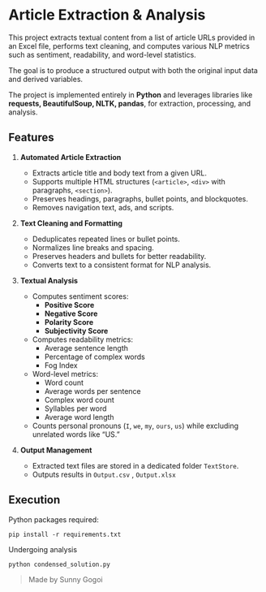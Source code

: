 # Article Extraction & Analysis

This project extracts textual content from a list of article URLs provided in an Excel file, performs text cleaning, and computes various NLP metrics such as sentiment, readability, and word-level statistics.

The goal is to produce a structured output with both the original input data and derived variables.

The project is implemented entirely in **Python** and leverages libraries like **requests, BeautifulSoup, NLTK, pandas**, for extraction, processing, and analysis.


## Features

1. **Automated Article Extraction**
   - Extracts article title and body text from a given URL.
   - Supports multiple HTML structures (`<article>`, `<div>` with paragraphs, `<section>`).
   - Preserves headings, paragraphs, bullet points, and blockquotes.
   - Removes navigation text, ads, and scripts.

2. **Text Cleaning and Formatting**
   - Deduplicates repeated lines or bullet points.
   - Normalizes line breaks and spacing.
   - Preserves headers and bullets for better readability.
   - Converts text to a consistent format for NLP analysis.

3. **Textual Analysis**
   - Computes sentiment scores:
     - **Positive Score**
     - **Negative Score**
     - **Polarity Score**
     - **Subjectivity Score**
   - Computes readability metrics:
     - Average sentence length
     - Percentage of complex words
     - Fog Index
   - Word-level metrics:
     - Word count
     - Average words per sentence
     - Complex word count
     - Syllables per word
     - Average word length
   - Counts personal pronouns (`I`, `we`, `my`, `ours`, `us`) while excluding unrelated words like “US.”

4. **Output Management**
   - Extracted text files are stored in a dedicated folder `TextStore`.
   - Outputs results in `Output.csv` , `Output.xlsx`


## Execution

Python packages required:

```
pip install -r requirements.txt
```

Undergoing analysis
```
python condensed_solution.py
```


> Made by Sunny Gogoi